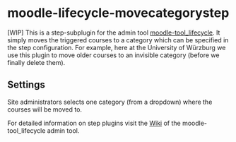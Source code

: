 # moodle-lifecycle-movecategorystep
[WIP] This is a step-subplugin for the admin tool [moodle-tool_lifecycle](https://github.com/learnweb/moodle-tool_lifecycle). 
It simply moves the triggered courses to a category which can be specified in the step configuration.
For example, here at the University of Würzburg we use this plugin to move older courses to an invisible category (before we finally delete them).

## Settings
Site administrators selects one category (from a dropdown) where the courses will be moved to.  
  
For detailed information on step plugins visit the 
[Wiki](https://github.com/learnweb/moodle-tool_lifecycle/wiki) of the moodle-tool_lifecycle admin tool.